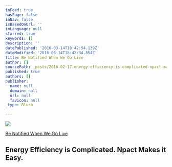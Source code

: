 ```yaml
---
inFeed: true
hasPage: false
inNav: false
isBasedOnUrl: ''
inLanguage: null
starred: true
keywords: []
description: ''
datePublished: '2016-03-14T18:42:54.139Z'
dateModified: '2016-03-14T18:42:34.854Z'
title: Be Notified When We Go Live
author: []
sourcePath: _posts/2016-02-17-energy-efficiency-is-complicated-npact-makes-it-easy.md
published: true
authors: []
publisher:
  name: null
  domain: null
  url: null
  favicon: null
_type: Blurb

---
```

![](https://the-grid-user-content.s3-us-west-2.amazonaws.com/d61b6c59-9a48-41b5-83f3-14327199b150.jpg)

[Be Notified When We Go Live][0]  

## Energy Efficiency is Complicated. Npact Makes it Easy.

[0]: http://npact.us9.list-manage1.com/subscribe?u=1fb3c7a944e72af1788179b7c&id=146e852746